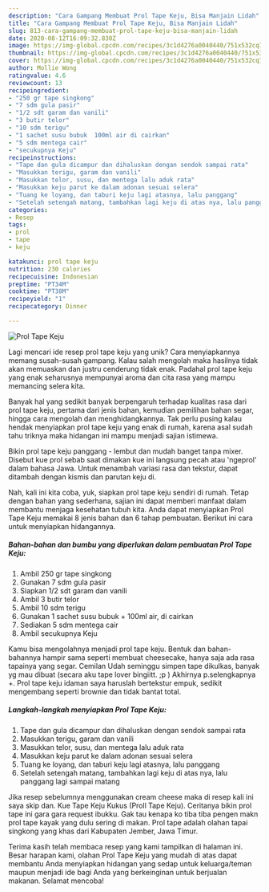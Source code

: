 ```yaml
---
description: "Cara Gampang Membuat Prol Tape Keju, Bisa Manjain Lidah"
title: "Cara Gampang Membuat Prol Tape Keju, Bisa Manjain Lidah"
slug: 813-cara-gampang-membuat-prol-tape-keju-bisa-manjain-lidah
date: 2020-08-12T16:09:32.830Z
image: https://img-global.cpcdn.com/recipes/3c1d4276a0040440/751x532cq70/prol-tape-keju-foto-resep-utama.jpg
thumbnail: https://img-global.cpcdn.com/recipes/3c1d4276a0040440/751x532cq70/prol-tape-keju-foto-resep-utama.jpg
cover: https://img-global.cpcdn.com/recipes/3c1d4276a0040440/751x532cq70/prol-tape-keju-foto-resep-utama.jpg
author: Mollie Wong
ratingvalue: 4.6
reviewcount: 13
recipeingredient:
- "250 gr tape singkong"
- "7 sdm gula pasir"
- "1/2 sdt garam dan vanili"
- "3 butir telor"
- "10 sdm terigu"
- "1 sachet susu bubuk  100ml air di cairkan"
- "5 sdm mentega cair"
- "secukupnya Keju"
recipeinstructions:
- "Tape dan gula dicampur dan dihaluskan dengan sendok sampai rata"
- "Masukkan terigu, garam dan vanili"
- "Masukkan telor, susu, dan mentega lalu aduk rata"
- "Masukkan keju parut ke dalam adonan sesuai selera"
- "Tuang ke loyang, dan taburi keju lagi atasnya, lalu panggang"
- "Setelah setengah matang, tambahkan lagi keju di atas nya, lalu panggang lagi sampai matang"
categories:
- Resep
tags:
- prol
- tape
- keju

katakunci: prol tape keju 
nutrition: 230 calories
recipecuisine: Indonesian
preptime: "PT34M"
cooktime: "PT38M"
recipeyield: "1"
recipecategory: Dinner

---
```



![Prol Tape Keju](https://img-global.cpcdn.com/recipes/3c1d4276a0040440/751x532cq70/prol-tape-keju-foto-resep-utama.jpg)

Lagi mencari ide resep prol tape keju yang unik? Cara menyiapkannya memang susah-susah gampang. Kalau salah mengolah maka hasilnya tidak akan memuaskan dan justru cenderung tidak enak. Padahal prol tape keju yang enak seharusnya mempunyai aroma dan cita rasa yang mampu memancing selera kita.

Banyak hal yang sedikit banyak berpengaruh terhadap kualitas rasa dari prol tape keju, pertama dari jenis bahan, kemudian pemilihan bahan segar, hingga cara mengolah dan menghidangkannya. Tak perlu pusing kalau hendak menyiapkan prol tape keju yang enak di rumah, karena asal sudah tahu triknya maka hidangan ini mampu menjadi sajian istimewa.

Bikin prol tape keju panggang - lembut dan mudah banget tanpa mixer. Disebut kue prol sebab saat dimakan kue ini langsung pecah atau &#39;ngeprol&#39; dalam bahasa Jawa. Untuk menambah variasi rasa dan tekstur, dapat ditambah dengan kismis dan parutan keju di.


Nah, kali ini kita coba, yuk, siapkan prol tape keju sendiri di rumah. Tetap dengan bahan yang sederhana, sajian ini dapat memberi manfaat dalam membantu menjaga kesehatan tubuh kita. Anda dapat menyiapkan Prol Tape Keju memakai 8 jenis bahan dan 6 tahap pembuatan. Berikut ini cara untuk menyiapkan hidangannya.

<!--inarticleads1-->

##### Bahan-bahan dan bumbu yang diperlukan dalam pembuatan Prol Tape Keju:

1. Ambil 250 gr tape singkong
1. Gunakan 7 sdm gula pasir
1. Siapkan 1/2 sdt garam dan vanili
1. Ambil 3 butir telor
1. Ambil 10 sdm terigu
1. Gunakan 1 sachet susu bubuk + 100ml air, di cairkan
1. Sediakan 5 sdm mentega cair
1. Ambil secukupnya Keju


Kamu bisa mengolahnya menjadi prol tape keju. Bentuk dan bahan-bahannya hampir sama seperti membuat cheesecake, hanya saja ada rasa tapainya yang segar. Cemilan Udah seminggu simpen tape dikulkas, banyak yg mau dibuat (secara aku tape lover bingiitt. ;p ) Akhirnya p.selengkapnya +. Prol tape keju idaman saya haruslah bertekstur empuk, sedikit mengembang seperti brownie dan tidak bantat total. 

<!--inarticleads2-->

##### Langkah-langkah menyiapkan Prol Tape Keju:

1. Tape dan gula dicampur dan dihaluskan dengan sendok sampai rata
1. Masukkan terigu, garam dan vanili
1. Masukkan telor, susu, dan mentega lalu aduk rata
1. Masukkan keju parut ke dalam adonan sesuai selera
1. Tuang ke loyang, dan taburi keju lagi atasnya, lalu panggang
1. Setelah setengah matang, tambahkan lagi keju di atas nya, lalu panggang lagi sampai matang


Jika resep sebelumnya menggunakan cream cheese maka di resep kali ini saya skip dan. Kue Tape Keju Kukus (Proll Tape Keju). Ceritanya bikin prol tape ini gara gara request ibukku. Gak tau kenapa ko tiba tiba pengen makn prol tape kayak yang dulu sering di makan. Prol tape adalah olahan tapai singkong yang khas dari Kabupaten Jember, Jawa Timur. 

Terima kasih telah membaca resep yang kami tampilkan di halaman ini. Besar harapan kami, olahan Prol Tape Keju yang mudah di atas dapat membantu Anda menyiapkan hidangan yang sedap untuk keluarga/teman maupun menjadi ide bagi Anda yang berkeinginan untuk berjualan makanan. Selamat mencoba!
